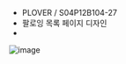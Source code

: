 - PLOVER / S04P12B104-27
- 팔로잉 목록 페이지 디자인
- 

![image](/uploads/9b32a0a369dd89b129906f22037d8cf5/image.png)